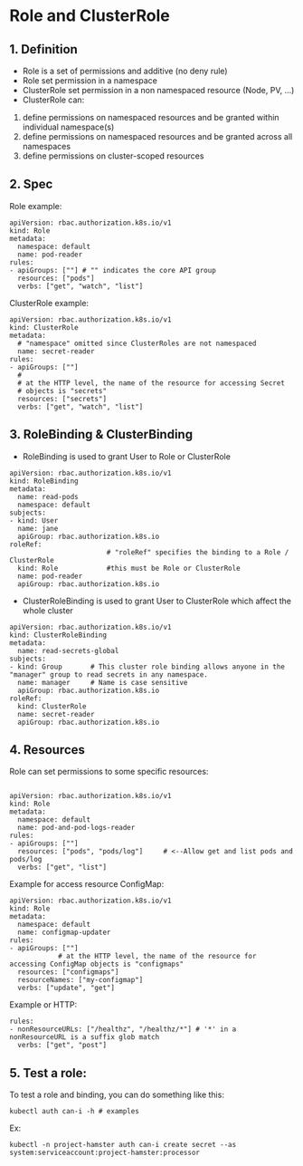 # Role and ClusterRole

## 1. Definition

-   Role is a set of permissions and additive (no deny rule)
-   Role set permission in a namespace
-   ClusterRole set permission in a non namespaced resource (Node, PV, ...)
-   ClusterRole can:

1. define permissions on namespaced resources and be granted within individual namespace(s)
2. define permissions on namespaced resources and be granted across all namespaces
3. define permissions on cluster-scoped resources

## 2. Spec

Role example:

```
apiVersion: rbac.authorization.k8s.io/v1
kind: Role
metadata:
  namespace: default
  name: pod-reader
rules:
- apiGroups: [""] # "" indicates the core API group
  resources: ["pods"]
  verbs: ["get", "watch", "list"]
```

ClusterRole example:

```
apiVersion: rbac.authorization.k8s.io/v1
kind: ClusterRole
metadata:
  # "namespace" omitted since ClusterRoles are not namespaced
  name: secret-reader
rules:
- apiGroups: [""]
  #
  # at the HTTP level, the name of the resource for accessing Secret
  # objects is "secrets"
  resources: ["secrets"]
  verbs: ["get", "watch", "list"]

```

## 3. RoleBinding & ClusterBinding

-   RoleBinding is used to grant User to Role or ClusterRole

```
apiVersion: rbac.authorization.k8s.io/v1
kind: RoleBinding
metadata:
  name: read-pods
  namespace: default
subjects:
- kind: User
  name: jane
  apiGroup: rbac.authorization.k8s.io
roleRef:
                        # "roleRef" specifies the binding to a Role / ClusterRole
  kind: Role            #this must be Role or ClusterRole
  name: pod-reader
  apiGroup: rbac.authorization.k8s.io
```

-   ClusterRoleBinding is used to grant User to ClusterRole which affect the whole cluster

```
apiVersion: rbac.authorization.k8s.io/v1
kind: ClusterRoleBinding
metadata:
  name: read-secrets-global
subjects:
- kind: Group       # This cluster role binding allows anyone in the "manager" group to read secrets in any namespace.
  name: manager     # Name is case sensitive
  apiGroup: rbac.authorization.k8s.io
roleRef:
  kind: ClusterRole
  name: secret-reader
  apiGroup: rbac.authorization.k8s.io
```

## 4. Resources

Role can set permissions to some specific resources:

```

apiVersion: rbac.authorization.k8s.io/v1
kind: Role
metadata:
  namespace: default
  name: pod-and-pod-logs-reader
rules:
- apiGroups: [""]
  resources: ["pods", "pods/log"]     # <--Allow get and list pods and pods/log
  verbs: ["get", "list"]
```

Example for access resource ConfigMap:

```
apiVersion: rbac.authorization.k8s.io/v1
kind: Role
metadata:
  namespace: default
  name: configmap-updater
rules:
- apiGroups: [""]
            # at the HTTP level, the name of the resource for accessing ConfigMap objects is "configmaps"
  resources: ["configmaps"]
  resourceNames: ["my-configmap"]
  verbs: ["update", "get"]
```

Example or HTTP:

```
rules:
- nonResourceURLs: ["/healthz", "/healthz/*"] # '*' in a nonResourceURL is a suffix glob match
  verbs: ["get", "post"]
```

## 5. Test a role:

To test a role and binding, you can do something like this:

```
kubectl auth can-i -h # examples
```

Ex:

```
kubectl -n project-hamster auth can-i create secret --as system:serviceaccount:project-hamster:processor

```
